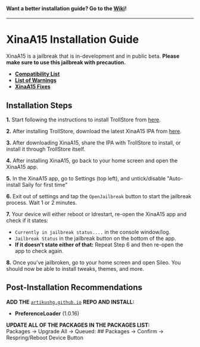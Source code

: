 #### Want a better installation guide? Go to the [Wiki](https://github.com/NotDarkn/XinaA15/wiki/Installation)!
***
# XinaA15 Installation Guide
XinaA15 is a jailbreak that is in-development and in public beta. **Please make sure to use this jailbreak with precaution.**

- [**Compatibility List**](https://github.com/NotDarkn/XinaA15/wiki/Compatibility)
- [**List of Warnings**](https://github.com/NotDarkn/XinaA15/wiki/Warnings)
- [**XinaA15 Fixes**](https://github.com/NotDarkn/XinaA15/wiki/Fixes)

## Installation Steps
**1.** Start following the instructions to install TrollStore from [here](https://github.com/opa334/TrollStore/blob/main/install_trollhelperota_ios15.md).

**2.** After installing TrollStore, download the latest XinaA15 IPA from [here](https://github.com/NotDarkn/XinaA15/releases).

**3.** After downloading XinaA15, share the IPA with TrollStore to install, or install it through TrollStore itself.

**4.** After installing XinaA15, go back to your home screen and open the XinaA15 app.

**5.** In the XinaA15 app, go to Settings (top left), and untick/disable "Auto-install Saily for first time"

**6.** Exit out of settings and tap the `OpenJailbreak` button to start the jailbreak process. Wait 1 or 2 minutes.

**7.** Your device will either reboot or ldrestart, re-open the XinaA15 app and check if it states:
- `Currently in jailbreak status....` in the console window/log.
- `Jailbreak Status` in the jailbreak button on the bottom of the app.
- **If it doesn't state either of that:** Repeat Step 6 and then re-open the app to check again.

**8.** Once you've jailbroken, go to your home screen and open Sileo. You should now be able to install tweaks, themes, and more.

## Post-Installation Recommendations

**ADD THE** [`artikushg.github.io`](https://artikushg.github.io) **REPO AND INSTALL:**
- **PreferenceLoader** (1.0.16)

**UPDATE ALL OF THE PACKAGES IN THE PACKAGES LIST:** <br />
Packages → Upgrade All → Queued: ## Packages → Confirm  → Respring/Reboot Device Button
